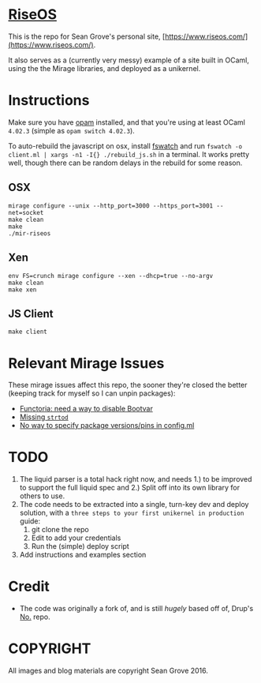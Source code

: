 [RiseOS](https://www.riseos.com)
===

This is the repo for Sean Grove's personal site, [https://www.riseos.com/](https://www.riseos.com/).

It also serves as a (currently very messy) example of a site built in OCaml, using the the Mirage libraries, and deployed as a unikernel.

Instructions
====

Make sure you have [opam](https://opam.ocaml.org/doc/Install.html#Usingyourdistribution39spackagesystem) installed, and that you're using at least OCaml `4.02.3` (simple as `opam switch 4.02.3`).

To auto-rebuild the javascript on osx, install [fswatch](https://github.com/emcrisostomo/fswatch) and run `fswatch -o client.ml | xargs -n1 -I{} ./rebuild_js.sh` in a terminal. It works pretty well, though there can be random delays in the rebuild for some reason.

OSX
---
    mirage configure --unix --http_port=3000 --https_port=3001 --net=socket
    make clean
    make
    ./mir-riseos

Xen
---
    env FS=crunch mirage configure --xen --dhcp=true --no-argv
    make clean
    make xen

JS Client
---
    make client

Relevant Mirage Issues
========
These mirage issues affect this repo, the sooner they're closed the better (keeping track for myself so I can unpin packages):

 * [Functoria: need a way to disable Bootvar](https://github.com/mirage/mirage/issues/493)
 * [Missing `strtod`](https://github.com/mirage/mirage-platform/issues/118)
 * [No way to specify package versions/pins in config.ml](https://github.com/mirage/mirage/issues/499)

TODO
====

 1. The liquid parser is a total hack right now, and needs 1.) to be improved to support the full liquid spec and 2.) Split off into its own library for others to use.
 1. The code needs to be extracted into a single, turn-key dev and deploy solution, with a `three steps to your first unikernel in production` guide:
    1. git clone the repo
    1. Edit to add your credentials
    1. Run the (simple) deploy script
 1. Add instructions and examples section

Credit
======

* The code was originally a fork of, and is still *hugely* based off of, Drup's [No.](https://github.com/Drup/No.) repo.

COPYRIGHT
=========

All images and blog materials are copyright Sean Grove 2016. 
